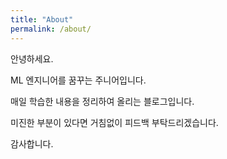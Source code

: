 ```yaml
---
title: "About"
permalink: /about/
---
```


안녕하세요.

ML 엔지니어를 꿈꾸는 주니어입니다.

매일 학습한 내용을 정리하여 올리는 블로그입니다.

미진한 부분이 있다면 거침없이 피드백 부탁드리겠습니다.

감사합니다.